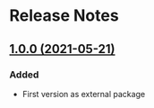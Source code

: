 # Release Notes

## [1.0.0 (2021-05-21)](<https://github.com/ypa-packages/ypa-wp-cli/releases/tag/1.0.0>)

### Added
- First version as external package
